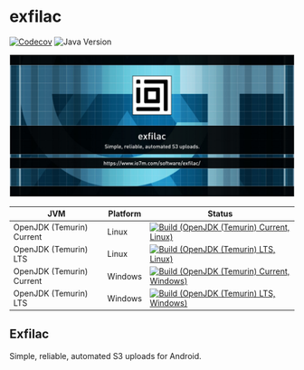 exfilac
===

[![Codecov](https://img.shields.io/codecov/c/github/io7m-com/exfilac.svg?style=flat-square)](https://codecov.io/gh/io7m-com/exfilac)
![Java Version](https://img.shields.io/badge/17-java?label=java&color=e6c35c)

![com.io7m.exfilac](./src/site/resources/exfilac.jpg?raw=true)

| JVM | Platform | Status |
|-----|----------|--------|
| OpenJDK (Temurin) Current | Linux | [![Build (OpenJDK (Temurin) Current, Linux)](https://img.shields.io/github/actions/workflow/status/io7m-com/exfilac/main.linux.temurin.current.yml)](https://www.github.com/io7m-com/exfilac/actions?query=workflow%3Amain.linux.temurin.current)|
| OpenJDK (Temurin) LTS | Linux | [![Build (OpenJDK (Temurin) LTS, Linux)](https://img.shields.io/github/actions/workflow/status/io7m-com/exfilac/main.linux.temurin.lts.yml)](https://www.github.com/io7m-com/exfilac/actions?query=workflow%3Amain.linux.temurin.lts)|
| OpenJDK (Temurin) Current | Windows | [![Build (OpenJDK (Temurin) Current, Windows)](https://img.shields.io/github/actions/workflow/status/io7m-com/exfilac/main.windows.temurin.current.yml)](https://www.github.com/io7m-com/exfilac/actions?query=workflow%3Amain.windows.temurin.current)|
| OpenJDK (Temurin) LTS | Windows | [![Build (OpenJDK (Temurin) LTS, Windows)](https://img.shields.io/github/actions/workflow/status/io7m-com/exfilac/main.windows.temurin.lts.yml)](https://www.github.com/io7m-com/exfilac/actions?query=workflow%3Amain.windows.temurin.lts)|

## Exfilac 

Simple, reliable, automated S3 uploads for Android.

